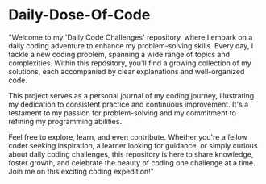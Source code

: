 # Daily-Dose-Of-Code
"Welcome to my 'Daily Code Challenges' repository, where I embark on a daily coding adventure to enhance my problem-solving skills. Every day, I tackle a new coding problem, spanning a wide range of topics and complexities. Within this repository, you'll find a growing collection of my solutions, each accompanied by clear explanations and well-organized code.

This project serves as a personal journal of my coding journey, illustrating my dedication to consistent practice and continuous improvement. It's a testament to my passion for problem-solving and my commitment to refining my programming abilities.

Feel free to explore, learn, and even contribute. Whether you're a fellow coder seeking inspiration, a learner looking for guidance, or simply curious about daily coding challenges, this repository is here to share knowledge, foster growth, and celebrate the beauty of coding one challenge at a time. Join me on this exciting coding expedition!"
